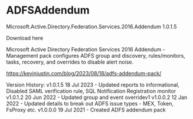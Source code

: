 # ADFSAddendum
Microsoft.Active.Directory.Federation.Services.2016.Addendum 1.0.1.5

Download here

Microsoft Active Directory Federation Services 2016 Addendum - Management pack configures ADFS group and discovery, rules/monitors, tasks, recovery, and overrides to disable alert noise.

https://kevinjustin.com/blog/2023/08/18/adfs-addendum-pack/

Version History:
v1.0.1.5  18 Jul 2023 - Updated reports to informational, Disabled SAML verification rule, SQL Notification Registration monitor
v1.0.1.2  20 Jun 2022 - Updated group and event overridev1
v1.0.0.2  12 Jan 2022 - Updated details to break out ADFS issue types - MEX, Token, FsProxy etc.
v1.0.0.0  19 Jul 2021 - Created ADFS addendum pack

